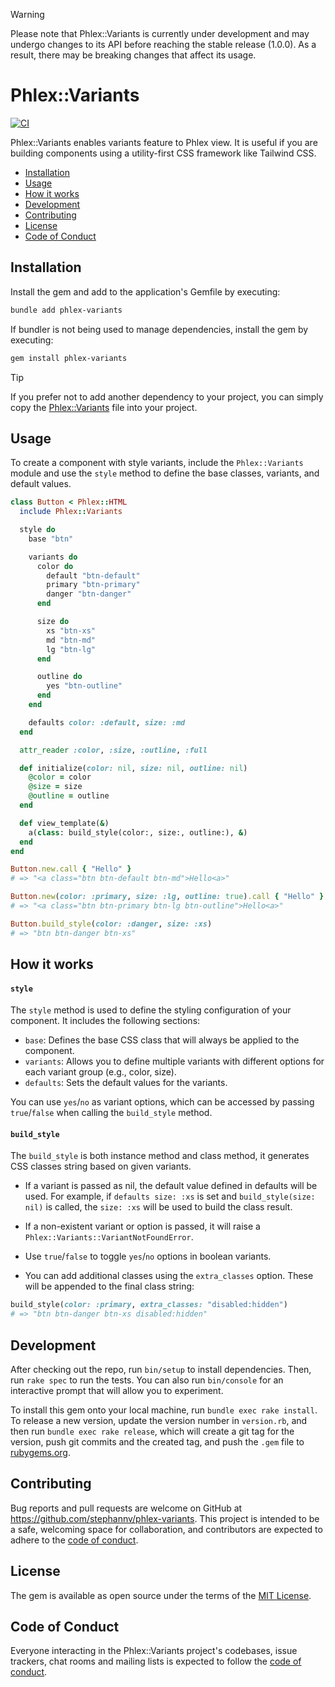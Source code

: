 > [!WARNING]
> Please note that Phlex::Variants is currently under development and may undergo changes to its API before reaching the stable release (1.0.0). As a result, there may be breaking changes that affect its usage.

# Phlex::Variants
[![CI](https://github.com/stephannv/phlex-variants/actions/workflows/main.yml/badge.svg)](https://github.com/stephannv/phlex-variants/actions/workflows/main.yml)

Phlex::Variants enables variants feature to Phlex view. It is useful if you are building components using a utility-first
CSS framework like Tailwind CSS.

- [Installation](#installation)
- [Usage](#usage)
- [How it works](#how-it-works)
- [Development](#development)
- [Contributing](#contributing)
- [License](#license)
- [Code of Conduct](#code-of-conduct)

## Installation

Install the gem and add to the application's Gemfile by executing:

```bash
bundle add phlex-variants
```

If bundler is not being used to manage dependencies, install the gem by executing:

```bash
gem install phlex-variants
```

> [!TIP]
> If you prefer not to add another dependency to your project, you can simply copy the [Phlex::Variants](https://github.com/stephannv/phlex-variant/blob/main/lib/phlex/variants.rb) file into your project.


## Usage

To create a component with style variants, include the `Phlex::Variants` module and use the `style` method to define the
base classes, variants, and default values.

```ruby
class Button < Phlex::HTML
  include Phlex::Variants

  style do
    base "btn"

    variants do
      color do
        default "btn-default"
        primary "btn-primary"
        danger "btn-danger"
      end

      size do
        xs "btn-xs"
        md "btn-md"
        lg "btn-lg"
      end

      outline do
        yes "btn-outline"
      end
    end

    defaults color: :default, size: :md
  end

  attr_reader :color, :size, :outline, :full

  def initialize(color: nil, size: nil, outline: nil)
    @color = color
    @size = size
    @outline = outline
  end

  def view_template(&)
    a(class: build_style(color:, size:, outline:), &)
  end
end

Button.new.call { "Hello" }
# => "<a class="btn btn-default btn-md">Hello<a>"

Button.new(color: :primary, size: :lg, outline: true).call { "Hello" }
# => "<a class="btn btn-primary btn-lg btn-outline">Hello<a>"

Button.build_style(color: :danger, size: :xs)
# => "btn btn-danger btn-xs"
```

## How it works

#### `style`

The `style` method is used to define the styling configuration of your component. It includes the following sections:

- `base`: Defines the base CSS class that will always be applied to the component.
- `variants`: Allows you to define multiple variants with different options for each variant group (e.g., color, size).
- `defaults`: Sets the default values for the variants.

You can use `yes`/`no` as variant options, which can be accessed by passing `true`/`false` when calling the `build_style`
method.

#### `build_style`

The `build_style` is both instance method and class method, it generates CSS classes string based on given variants.

- If a variant is passed as nil, the default value defined in defaults will be used. For example, if `defaults size: :xs`
is set and `build_style(size: nil)` is called, the `size: :xs` will be used to build the class result.

- If a non-existent variant or option is passed, it will raise a `Phlex::Variants::VariantNotFoundError`.

- Use `true`/`false` to toggle `yes`/`no` options in boolean variants.

- You can add additional classes using the `extra_classes` option. These will be appended to the final class string:
```ruby
build_style(color: :primary, extra_classes: "disabled:hidden")
# => "btn btn-danger btn-xs disabled:hidden"
```

## Development

After checking out the repo, run `bin/setup` to install dependencies. Then, run `rake spec` to run the tests. You can also run `bin/console` for an interactive prompt that will allow you to experiment.

To install this gem onto your local machine, run `bundle exec rake install`. To release a new version, update the version number in `version.rb`, and then run `bundle exec rake release`, which will create a git tag for the version, push git commits and the created tag, and push the `.gem` file to [rubygems.org](https://rubygems.org).

## Contributing

Bug reports and pull requests are welcome on GitHub at https://github.com/stephannv/phlex-variants. This project is intended to be a safe, welcoming space for collaboration, and contributors are expected to adhere to the [code of conduct](https://github.com/stephannv/phlex-variants/blob/master/CODE_OF_CONDUCT.md).

## License

The gem is available as open source under the terms of the [MIT License](https://opensource.org/licenses/MIT).

## Code of Conduct

Everyone interacting in the Phlex::Variants project's codebases, issue trackers, chat rooms and mailing lists is expected to follow the [code of conduct](https://github.com/stephannv/phlex-variants/blob/master/CODE_OF_CONDUCT.md).
